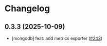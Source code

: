 # Changelog

## 0.3.3 (2025-10-09)

* [mongodb] feat: add metrics exporter ([#243](https://github.com/CloudPirates-io/helm-charts/pull/243))
